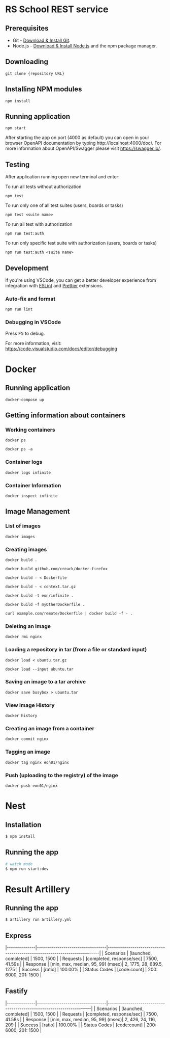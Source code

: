 # RS School REST service

## Prerequisites

- Git - [Download & Install Git](https://git-scm.com/downloads).
- Node.js - [Download & Install Node.js](https://nodejs.org/en/download/) and the npm package manager.

## Downloading

```
git clone {repository URL}
```

## Installing NPM modules

```
npm install
```

## Running application

```
npm start
```

After starting the app on port (4000 as default) you can open
in your browser OpenAPI documentation by typing http://localhost:4000/doc/.
For more information about OpenAPI/Swagger please visit https://swagger.io/.

## Testing

After application running open new terminal and enter:

To run all tests without authorization

```
npm test
```

To run only one of all test suites (users, boards or tasks)

```
npm test <suite name>
```

To run all test with authorization

```
npm run test:auth
```

To run only specific test suite with authorization (users, boards or tasks)

```
npm run test:auth <suite name>
```

## Development

If you're using VSCode, you can get a better developer experience from integration with [ESLint](https://marketplace.visualstudio.com/items?itemName=dbaeumer.vscode-eslint) and [Prettier](https://marketplace.visualstudio.com/items?itemName=esbenp.prettier-vscode) extensions.

### Auto-fix and format

```
npm run lint
```

### Debugging in VSCode

Press <kbd>F5</kbd> to debug.

For more information, visit: https://code.visualstudio.com/docs/editor/debugging


# Docker

## Running application

```
docker-compose up 
```

## Getting information about containers

### Working containers
```
docker ps

docker ps -a
```
### Container logs
```
docker logs infinite
```
### Container Information
```
docker inspect infinite
```

## Image Management

### List of images
```
docker images
```
### Creating images
```
docker build .

docker build github.com/creack/docker-firefox

docker build - < Dockerfile

docker build - < context.tar.gz

docker build -t eon/infinite .

docker build -f myOtherDockerfile .

curl example.com/remote/Dockerfile | docker build -f - .
```
### Deleting an image
```
docker rmi nginx
```
### Loading a repository in tar (from a file or standard input)
```
docker load < ubuntu.tar.gz

docker load --input ubuntu.tar
```
### Saving an image to a tar archive
```
docker save busybox > ubuntu.tar
```
### View Image History
```
docker history
```
### Creating an image from a container
```
docker commit nginx
```
### Tagging an image
```
docker tag nginx eon01/nginx
```
### Push (uploading to the registry) of the image
```
docker push eon01/nginx
```

# Nest

## Installation

```bash
$ npm install
```

## Running the app

```bash
# watch mode
$ npm run start:dev
```

# Result Artillery

## Running the app

```bash
$ artillery run artillery.yml
```

## Express
|--------------|----------------------------------|--------------------------------------------------------------------------|
| Scenarios    | [launched, completed]            | 1500, 1500                                                               |
| Requests     | [completed, response/sec]        | 7500, 41.59s                                                             |
| Response     | [min, max, median, 95, 99] (msec)| 2, 1775, 28, 689.5, 1275                                                 |
| Success      | [ratio]                          | 100.00%                                                                  |
| Status Codes | [code:count]                     | 200: 6000, 201: 1500                                                     |

## Fastify
|--------------|----------------------------------|----------------------------------------------------------------------|
| Scenarios    | [launched, completed]            | 1500, 1500                                                           |
| Requests     | [completed, response/sec]        | 7500, 41.58s                                                         |
| Response     | [min, max, median, 95, 99] (msec)| 2, 426, 24, 116, 209                                                 |
| Success      | [ratio]                          | 100.00%                                                              |
| Status Codes | [code:count]                     | 200: 6000, 201: 1500                                                 |
